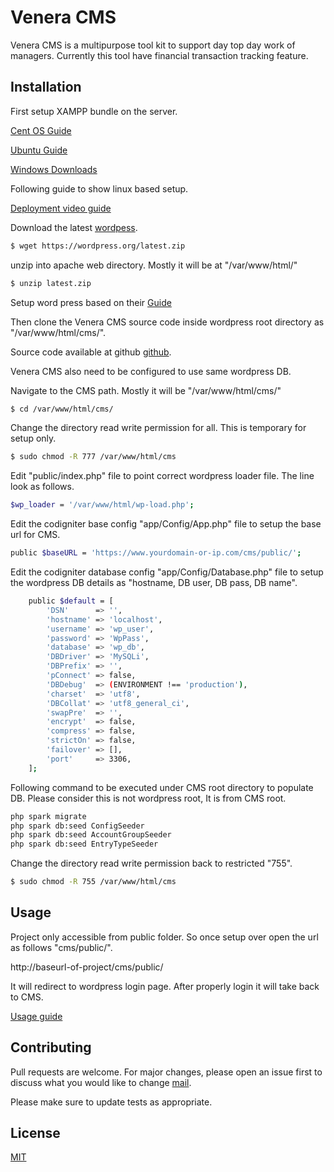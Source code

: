 # Venera CMS

Venera CMS is a multipurpose tool kit to support day top day work of managers. Currently this tool have financial transaction tracking feature.

## Installation

First setup XAMPP bundle on the server. 

[Cent OS Guide](https://www.digitalocean.com/community/tutorials/how-to-install-linux-apache-mysql-php-lamp-stack-on-centos-7)

[Ubuntu Guide](https://www.digitalocean.com/community/tutorials/how-to-install-linux-apache-mysql-php-lamp-stack-on-ubuntu-16-04)

[Windows Downloads](https://www.apachefriends.org/download.html)

Following guide to show linux based setup.

[Deployment video guide](https://www.youtube.com/watch?v=1mtEwbO3r9A)

Download the latest [wordpess](https://wordpress.org/latest.zip).

```bash
$ wget https://wordpress.org/latest.zip
```

unzip into apache web directory. Mostly it will be at "/var/www/html/"

```bash
$ unzip latest.zip
```

Setup word press based on their [Guide](https://wordpress.org/support/article/how-to-install-wordpress/)

Then clone the Venera CMS source code inside wordpress root directory as "/var/www/html/cms/".

Source code available at github [github](https://github.com/sugunan/venera.git).

Venera CMS also need to be configured to use same wordpress DB. 

Navigate to the CMS path. Mostly it will be "/var/www/html/cms/"

```bash
$ cd /var/www/html/cms/
```

Change the directory read write permission for all. This is temporary for setup only.

```bash
$ sudo chmod -R 777 /var/www/html/cms
```

Edit "public/index.php" file to point correct wordpress loader file. The line look as follows.

```bash
$wp_loader = '/var/www/html/wp-load.php';
```

Edit the codigniter base config "app/Config/App.php" file to setup the base url for CMS.

```bash
public $baseURL = 'https://www.yourdomain-or-ip.com/cms/public/';
```

Edit the codigniter database config "app/Config/Database.php" file to setup the wordpress DB details as "hostname, DB user, DB pass, DB name".

```bash
	public $default = [
		'DSN'      => '',
		'hostname' => 'localhost',
		'username' => 'wp_user',
		'password' => 'WpPass',
		'database' => 'wp_db',
		'DBDriver' => 'MySQLi',
		'DBPrefix' => '',
		'pConnect' => false,
		'DBDebug'  => (ENVIRONMENT !== 'production'),
		'charset'  => 'utf8',
		'DBCollat' => 'utf8_general_ci',
		'swapPre'  => '',
		'encrypt'  => false,
		'compress' => false,
		'strictOn' => false,
		'failover' => [],
		'port'     => 3306,
	];
```

Following command to be executed under CMS root directory to populate DB. Please consider this is not wordpress root, It is from CMS root.

```bash
php spark migrate
php spark db:seed ConfigSeeder
php spark db:seed AccountGroupSeeder
php spark db:seed EntryTypeSeeder
```

Change the directory read write permission back to restricted "755".

```bash
$ sudo chmod -R 755 /var/www/html/cms
```

## Usage

Project only accessible from public folder. So once setup over open the url as follows "cms/public/".

http://baseurl-of-project/cms/public/

It will redirect to wordpress login page. After properly login it will take back to CMS.

[Usage guide](https://www.youtube.com/watch?v=1mtEwbO3r9A)

## Contributing
Pull requests are welcome. For major changes, please open an issue first to discuss what you would like to change [mail](mailto:zugunan@gmail.com).

Please make sure to update tests as appropriate.

## License
[MIT](https://choosealicense.com/licenses/mit/)
